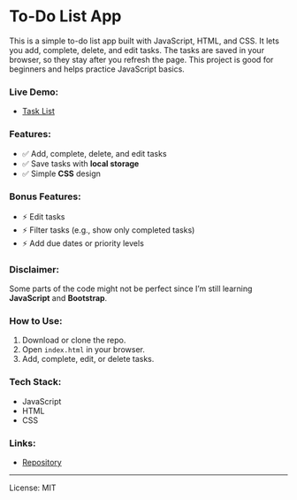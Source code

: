# To-Do List App

This is a simple to-do list app built with JavaScript, HTML, and CSS. It lets you add, complete, delete, and edit tasks. The tasks are saved in your browser, so they stay after you refresh the page. This project is good for beginners and helps practice JavaScript basics.
### Live Demo:
- [Task List](https://jessamsaquin.github.io/To-Do-List/)

### Features:
- ✅ Add, complete, delete, and edit tasks
- ✅ Save tasks with **local storage**
- ✅ Simple **CSS** design

### Bonus Features:
- ⚡ Edit tasks
- ⚡ Filter tasks (e.g., show only completed tasks)
- ⚡ Add due dates or priority levels

### Disclaimer:
Some parts of the code might not be perfect since I’m still learning **JavaScript** and **Bootstrap**.

### How to Use:
1. Download or clone the repo.
2. Open `index.html` in your browser.
3. Add, complete, edit, or delete tasks.

### Tech Stack:
- JavaScript
- HTML
- CSS

### Links:
- [Repository](https://github.com/jessamsaquin/To-Do-List)

---
License: MIT
